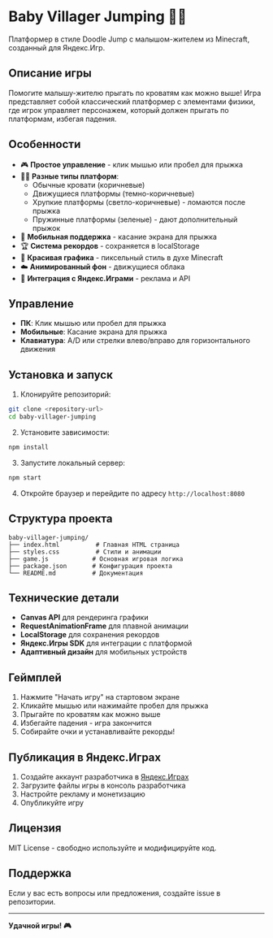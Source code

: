 # Baby Villager Jumping 🏃‍♂️

Платформер в стиле Doodle Jump с малышом-жителем из Minecraft, созданный для Яндекс.Игр.

## Описание игры

Помогите малышу-жителю прыгать по кроватям как можно выше! Игра представляет собой классический платформер с элементами физики, где игрок управляет персонажем, который должен прыгать по платформам, избегая падения.

## Особенности

- 🎮 **Простое управление** - клик мышью или пробел для прыжка
- 🏃‍♂️ **Разные типы платформ**:
  - Обычные кровати (коричневые)
  - Движущиеся платформы (темно-коричневые)
  - Хрупкие платформы (светло-коричневые) - ломаются после прыжка
  - Пружинные платформы (зеленые) - дают дополнительный прыжок
- 📱 **Мобильная поддержка** - касание экрана для прыжка
- 🏆 **Система рекордов** - сохраняется в localStorage
- 🎨 **Красивая графика** - пиксельный стиль в духе Minecraft
- ☁️ **Анимированный фон** - движущиеся облака
- 🎵 **Интеграция с Яндекс.Играми** - реклама и API

## Управление

- **ПК**: Клик мышью или пробел для прыжка
- **Мобильные**: Касание экрана для прыжка
- **Клавиатура**: A/D или стрелки влево/вправо для горизонтального движения

## Установка и запуск

1. Клонируйте репозиторий:
```bash
git clone <repository-url>
cd baby-villager-jumping
```

2. Установите зависимости:
```bash
npm install
```

3. Запустите локальный сервер:
```bash
npm start
```

4. Откройте браузер и перейдите по адресу `http://localhost:8080`

## Структура проекта

```
baby-villager-jumping/
├── index.html          # Главная HTML страница
├── styles.css          # Стили и анимации
├── game.js            # Основная игровая логика
├── package.json       # Конфигурация проекта
└── README.md          # Документация
```

## Технические детали

- **Canvas API** для рендеринга графики
- **RequestAnimationFrame** для плавной анимации
- **LocalStorage** для сохранения рекордов
- **Яндекс.Игры SDK** для интеграции с платформой
- **Адаптивный дизайн** для мобильных устройств

## Геймплей

1. Нажмите "Начать игру" на стартовом экране
2. Кликайте мышью или нажимайте пробел для прыжка
3. Прыгайте по кроватям как можно выше
4. Избегайте падения - игра закончится
5. Собирайте очки и устанавливайте рекорды!

## Публикация в Яндекс.Играх

1. Создайте аккаунт разработчика в [Яндекс.Играх](https://yandex.ru/games/)
2. Загрузите файлы игры в консоль разработчика
3. Настройте рекламу и монетизацию
4. Опубликуйте игру

## Лицензия

MIT License - свободно используйте и модифицируйте код.

## Поддержка

Если у вас есть вопросы или предложения, создайте issue в репозитории.

---

**Удачной игры! 🎮**
